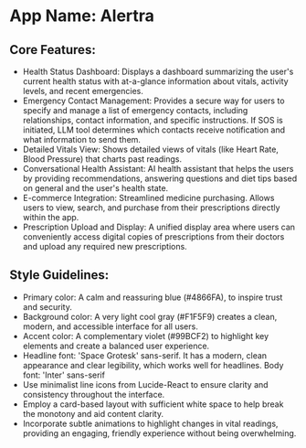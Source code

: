 # **App Name**: Alertra

## Core Features:

- Health Status Dashboard: Displays a dashboard summarizing the user's current health status with at-a-glance information about vitals, activity levels, and recent emergencies.
- Emergency Contact Management: Provides a secure way for users to specify and manage a list of emergency contacts, including relationships, contact information, and specific instructions. If SOS is initiated, LLM tool determines which contacts receive notification and what information to send them.
- Detailed Vitals View: Shows detailed views of vitals (like Heart Rate, Blood Pressure) that charts past readings.
- Conversational Health Assistant: AI health assistant that helps the users by providing recommendations, answering questions and diet tips based on general and the user's health state. 
- E-commerce Integration: Streamlined medicine purchasing. Allows users to view, search, and purchase from their prescriptions directly within the app.
- Prescription Upload and Display: A unified display area where users can conveniently access digital copies of prescriptions from their doctors and upload any required new prescriptions.

## Style Guidelines:

- Primary color: A calm and reassuring blue (#4866FA), to inspire trust and security.
- Background color: A very light cool gray (#F1F5F9) creates a clean, modern, and accessible interface for all users.
- Accent color: A complementary violet (#99BCF2) to highlight key elements and create a balanced user experience.
- Headline font: 'Space Grotesk' sans-serif. It has a modern, clean appearance and clear legibility, which works well for headlines. Body font: 'Inter' sans-serif
- Use minimalist line icons from Lucide-React to ensure clarity and consistency throughout the interface.
- Employ a card-based layout with sufficient white space to help break the monotony and aid content clarity.
- Incorporate subtle animations to highlight changes in vital readings, providing an engaging, friendly experience without being overwhelming.
